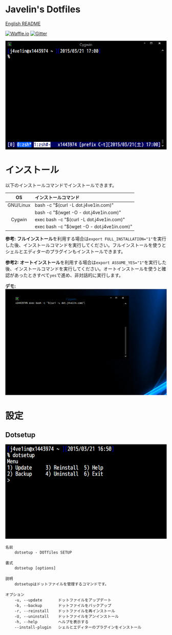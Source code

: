 # Javelin's Dotfiles
[English README](/README.md)

[![Waffle.io](https://img.shields.io/badge/task-Waffle.io-blue.svg?style=flat-square "Waffle.io")](https://waffle.io/j4ve1in/dotfiles)
[![Gitter](https://img.shields.io/badge/chat-Gitter-lightgrey.svg?style=flat-square "Gitter")](https://gitter.im/j4ve1in/dotfiles?utm_source=badge&utm_medium=badge&utm_campaign=pr-badge&utm_content=badge)

![Screenshot](/img/screenshot.png "Screenshot")

# インストール
以下のインストールコマンドでインストールできます。

| OS        | インストールコマンド                        |
|:---------:|:--------------------------------------------|
| GNU/Linux | bash -c "$(curl -L dot.j4ve1in.com)"        |
|           | bash -c "$(wget -O - dot.j4ve1in.com)"      |
| Cygwin    | exec bash -c "$(curl -L dot.j4ve1in.com)"   |
|           | exec bash -c "$(wget -O - dot.j4ve1in.com)" |

**参考:** **フルインストール**を利用する場合は`export FULL_INSTALLATION="1"`を実行した後、インストールコマンドを実行してください。フルインストールを使うとシェルとエディターのプラグインもインストールできます。

**参考2:** **オートインストール**を利用する場合は`export ASSUME_YES="1"`を実行した後、インストールコマンドを実行してください。オートインストールを使うと確認があったときすべて`yes`で進め、非対話的に実行します。

**デモ:**
![Demo](/img/demo.gif "Demo")

# 設定
## Dotsetup
![dotsetup](/img/dotsetup.png "dotsetup")

    名前
        dotsetup - DOTfiles SETUP

    書式
        dotsetup [options]

    説明
        dotsetupはドットファイルを管理するコマンドです。

    オプション
        -u, --update       ドットファイルをアップデート
        -b, --backup       ドットファイルをバックアップ
        -r, --reinstall    ドットファイルを再インストール
        -U, --uninstall    ドットファイルをアンインストール
        -h, --help         ヘルプを表示する
        --install-plugin   シェルとエディターのプラグインをインストール
